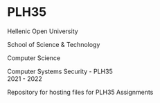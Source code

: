 # PLH35

Hellenic Open University

School of Science & Technology

Computer Science

Computer Systems Security - PLH35   
2021 - 2022

Repository for hosting files for PLH35 Assignments
